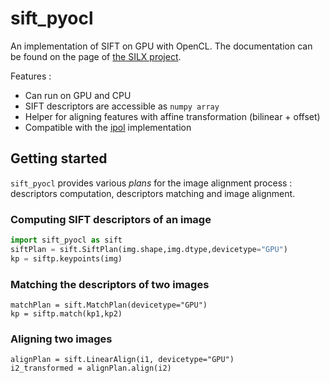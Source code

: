 sift_pyocl
==========

An implementation of SIFT on GPU with OpenCL.
The documentation can be found on the page of [the SILX project](http://www.silx.org/doc/silx/dev/Tutorials/Sift/sift.html).


Features :

  * Can run on GPU and CPU
  * SIFT descriptors are accessible as `numpy array`
  * Helper for aligning features with affine transformation (bilinear + offset)
  * Compatible with the [ipol](http://www.ipol.im/pub/art/2015/69) implementation


## Getting started

``sift_pyocl`` provides various *plans* for the image alignment process : descriptors computation, descriptors matching and image alignment.

### Computing SIFT descriptors of an image


```python
import sift_pyocl as sift
siftPlan = sift.SiftPlan(img.shape,img.dtype,devicetype="GPU")
kp = siftp.keypoints(img)
```


### Matching the descriptors of two images

```
matchPlan = sift.MatchPlan(devicetype="GPU")
kp = siftp.match(kp1,kp2)
```

### Aligning two images

```
alignPlan = sift.LinearAlign(i1, devicetype="GPU")
i2_transformed = alignPlan.align(i2)
```

